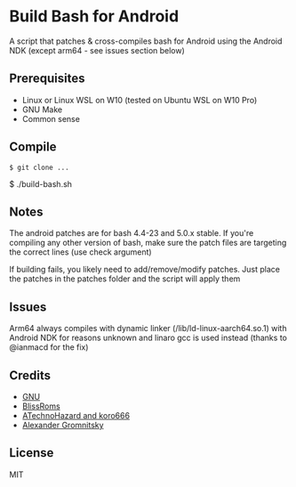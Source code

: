 # Build Bash for Android

A script that patches & cross-compiles bash for Android using the Android NDK (except arm64 - see issues section below)

## Prerequisites

* Linux or Linux WSL on W10 (tested on Ubuntu WSL on W10 Pro)
* GNU Make
* Common sense

## Compile

	$ git clone ...
  $ ./build-bash.sh <options>

## Notes

  The android patches are for bash 4.4-23 and 5.0.x stable. If you're compiling any other version of bash, make sure the patch files are targeting the correct lines (use check argument)
  
  If building fails, you likely need to add/remove/modify patches. Just place the patches in the patches folder and the script will apply them

## Issues

  Arm64 always compiles with dynamic linker (/lib/ld-linux-aarch64.so.1) with Android NDK for reasons unknown and linaro gcc is used instead (thanks to @ianmacd for the fix)
  
## Credits

* [GNU](https://www.gnu.org/software/bash/)
* [BlissRoms](https://github.com/BlissRoms/platform_external_bash/)
* [ATechnoHazard and koro666](https://github.com/ATechnoHazard/bash_patches)
* [Alexander Gromnitsky](https://github.com/gromnitsky/bash-on-android)
  
## License

  MIT
